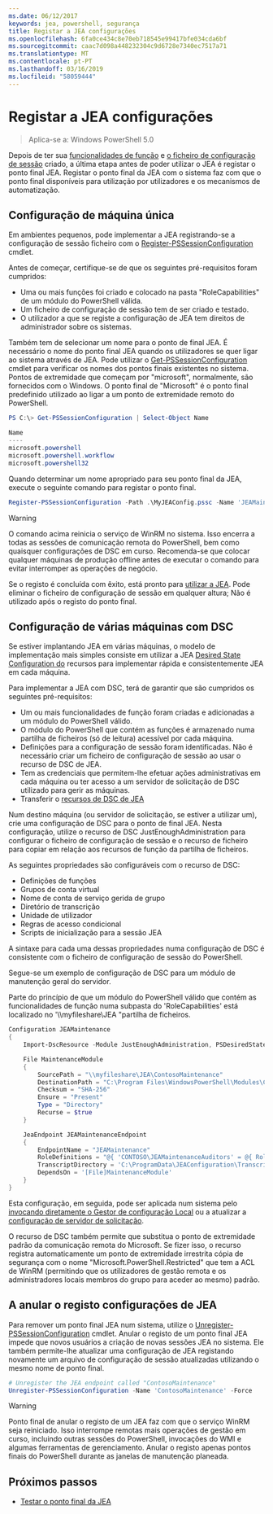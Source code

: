 ```yaml
---
ms.date: 06/12/2017
keywords: jea, powershell, segurança
title: Registar a JEA configurações
ms.openlocfilehash: 6fa0ce434c8e70eb718545e99417bfe034cda6bf
ms.sourcegitcommit: caac7d098a448232304c9d6728e7340ec7517a71
ms.translationtype: MT
ms.contentlocale: pt-PT
ms.lasthandoff: 03/16/2019
ms.locfileid: "58059444"
---
```

# <a name="registering-jea-configurations"></a>Registar a JEA configurações

> Aplica-se a: Windows PowerShell 5.0

Depois de ter sua [funcionalidades de função](role-capabilities.md) e [o ficheiro de configuração de sessão](session-configurations.md) criado, a última etapa antes de poder utilizar o JEA é registar o ponto final JEA.
Registar o ponto final da JEA com o sistema faz com que o ponto final disponíveis para utilização por utilizadores e os mecanismos de automatização.

## <a name="single-machine-configuration"></a>Configuração de máquina única

Em ambientes pequenos, pode implementar a JEA registrando-se a configuração de sessão ficheiro com o [Register-PSSessionConfiguration](https://msdn.microsoft.com/powershell/reference/5.1/microsoft.powershell.core/register-pssessionconfiguration) cmdlet.

Antes de começar, certifique-se de que os seguintes pré-requisitos foram cumpridos:
- Uma ou mais funções foi criado e colocado na pasta "RoleCapabilities" de um módulo do PowerShell válida.
- Um ficheiro de configuração de sessão tem de ser criado e testado.
- O utilizador a que se registe a configuração de JEA tem direitos de administrador sobre os sistemas.

Também tem de selecionar um nome para o ponto de final JEA.
É necessário o nome do ponto final JEA quando os utilizadores se quer ligar ao sistema através de JEA.
Pode utilizar o [Get-PSSessionConfiguration](https://msdn.microsoft.com/powershell/reference/5.1/microsoft.powershell.core/get-pssessionconfiguration) cmdlet para verificar os nomes dos pontos finais existentes no sistema.
Pontos de extremidade que começam por "microsoft", normalmente, são fornecidos com o Windows.
O ponto final de "Microsoft" é o ponto final predefinido utilizado ao ligar a um ponto de extremidade remoto do PowerShell.

```powershell
PS C:\> Get-PSSessionConfiguration | Select-Object Name

Name
----
microsoft.powershell
microsoft.powershell.workflow
microsoft.powershell32
```

Quando determinar um nome apropriado para seu ponto final da JEA, execute o seguinte comando para registar o ponto final.

```powershell
Register-PSSessionConfiguration -Path .\MyJEAConfig.pssc -Name 'JEAMaintenance' -Force
```

> [!WARNING]
> O comando acima reinicia o serviço de WinRM no sistema.
> Isso encerra a todas as sessões de comunicação remota do PowerShell, bem como quaisquer configurações de DSC em curso.
> Recomenda-se que colocar qualquer máquinas de produção offline antes de executar o comando para evitar interromper as operações de negócio.

Se o registo é concluída com êxito, está pronto para [utilizar a JEA](using-jea.md).
Pode eliminar o ficheiro de configuração de sessão em qualquer altura; Não é utilizado após o registo do ponto final.

## <a name="multi-machine-configuration-with-dsc"></a>Configuração de várias máquinas com DSC

Se estiver implantando JEA em várias máquinas, o modelo de implementação mais simples consiste em utilizar a JEA [Desired State Configuration do](https://msdn.microsoft.com/powershell/dsc/overview) recursos para implementar rápida e consistentemente JEA em cada máquina.

Para implementar a JEA com DSC, terá de garantir que são cumpridos os seguintes pré-requisitos:
- Um ou mais funcionalidades de função foram criadas e adicionadas a um módulo do PowerShell válido.
- O módulo do PowerShell que contém as funções é armazenado numa partilha de ficheiros (só de leitura) acessível por cada máquina.
- Definições para a configuração de sessão foram identificadas. Não é necessário criar um ficheiro de configuração de sessão ao usar o recurso de DSC de JEA.
- Tem as credenciais que permitem-lhe efetuar ações administrativas em cada máquina ou ter acesso a um servidor de solicitação de DSC utilizado para gerir as máquinas.
- Transferir o [recursos de DSC de JEA](https://github.com/PowerShell/JEA/tree/master/DSC%20Resource)

Num destino máquina (ou servidor de solicitação, se estiver a utilizar um), crie uma configuração de DSC para o ponto de final JEA.
Nesta configuração, utilize o recurso de DSC JustEnoughAdministration para configurar o ficheiro de configuração de sessão e o recurso de ficheiro para copiar em relação aos recursos de função da partilha de ficheiros.

As seguintes propriedades são configuráveis com o recurso de DSC:
- Definições de funções
- Grupos de conta virtual
- Nome de conta de serviço gerida de grupo
- Diretório de transcrição
- Unidade de utilizador
- Regras de acesso condicional
- Scripts de inicialização para a sessão JEA

A sintaxe para cada uma dessas propriedades numa configuração de DSC é consistente com o ficheiro de configuração de sessão do PowerShell.

Segue-se um exemplo de configuração de DSC para um módulo de manutenção geral do servidor.

Parte do princípio de que um módulo do PowerShell válido que contém as funcionalidades de função numa subpasta do 'RoleCapabilities' está localizado no '\\\\myfileshare\\JEA "partilha de ficheiros.


```powershell
Configuration JEAMaintenance
{
    Import-DscResource -Module JustEnoughAdministration, PSDesiredStateConfiguration

    File MaintenanceModule
    {
        SourcePath = "\\myfileshare\JEA\ContosoMaintenance"
        DestinationPath = "C:\Program Files\WindowsPowerShell\Modules\ContosoMaintenance"
        Checksum = "SHA-256"
        Ensure = "Present"
        Type = "Directory"
        Recurse = $true
    }

    JeaEndpoint JEAMaintenanceEndpoint
    {
        EndpointName = "JEAMaintenance"
        RoleDefinitions = "@{ 'CONTOSO\JEAMaintenanceAuditors' = @{ RoleCapabilities = 'GeneralServerMaintenance-Audit' }; 'CONTOSO\JEAMaintenanceAdmins' = @{ RoleCapabilities = 'GeneralServerMaintenance-Audit', 'GeneralServerMaintenance-Admin' } }"
        TranscriptDirectory = 'C:\ProgramData\JEAConfiguration\Transcripts'
        DependsOn = '[File]MaintenanceModule'
    }
}
```

Esta configuração, em seguida, pode ser aplicada num sistema pelo [invocando diretamente o Gestor de configuração Local](https://msdn.microsoft.com/powershell/dsc/metaconfig) ou a atualizar a [configuração de servidor de solicitação](https://msdn.microsoft.com/powershell/dsc/pullserver).

O recurso de DSC também permite que substitua o ponto de extremidade padrão da comunicação remota do Microsoft.
Se fizer isso, o recurso registra automaticamente um ponto de extremidade irrestrita cópia de segurança com o nome "Microsoft.PowerShell.Restricted" que tem a ACL de WinRM (permitindo que os utilizadores de gestão remota e os administradores locais membros do grupo para aceder ao mesmo) padrão.

## <a name="unregistering-jea-configurations"></a>A anular o registo configurações de JEA

Para remover um ponto final JEA num sistema, utilize o [Unregister-PSSessionConfiguration](https://msdn.microsoft.com/powershell/reference/5.1/microsoft.powershell.core/Unregister-PSSessionConfiguration) cmdlet.
Anular o registo de um ponto final JEA impede que novos usuários a criação de novas sessões JEA no sistema.
Ele também permite-lhe atualizar uma configuração de JEA registando novamente um arquivo de configuração de sessão atualizadas utilizando o mesmo nome de ponto final.

```powershell
# Unregister the JEA endpoint called "ContosoMaintenance"
Unregister-PSSessionConfiguration -Name 'ContosoMaintenance' -Force
```

> [!WARNING]
> Ponto final de anular o registo de um JEA faz com que o serviço WinRM seja reiniciado.
> Isso interrompe remotas mais operações de gestão em curso, incluindo outras sessões do PowerShell, invocações do WMI e algumas ferramentas de gerenciamento.
> Anular o registo apenas pontos finais do PowerShell durante as janelas de manutenção planeada.

## <a name="next-steps"></a>Próximos passos

- [Testar o ponto final da JEA](using-jea.md)

